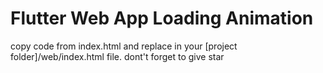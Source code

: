 # Flutter Web App Loading Animation
copy code from index.html and replace in your [project folder]/web/index.html file.
dont't forget to give star
